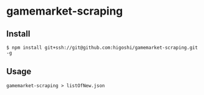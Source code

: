 # gamemarket-scraping

## Install
```
$ npm install git+ssh://git@github.com:higoshi/gamemarket-scraping.git -g
```

## Usage

```
gamemarket-scraping > listOfNew.json
```
